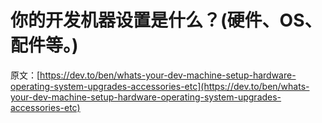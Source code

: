 # 你的开发机器设置是什么？(硬件、OS、配件等。)

原文：[https://dev.to/ben/whats-your-dev-machine-setup-hardware-operating-system-upgrades-accessories-etc](https://dev.to/ben/whats-your-dev-machine-setup-hardware-operating-system-upgrades-accessories-etc)